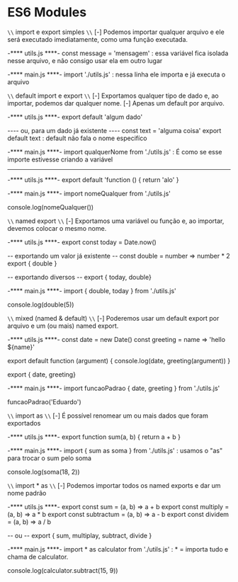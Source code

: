 # ES6 Modules
`
\\ ` import e export simples ` \\
`
[-] Podemos importar qualquer arquivo e ele será executado imediatamente, como uma função executada.

-**** utils.js ****-
const message = 'mensagem' : essa variável fica isolada nesse arquivo, e não consigo usar ela em outro lugar

-**** main.js ****-
import './utils.js' : nessa linha ele importa e já executa o arquivo

`
\\ ` default import e export ` \\
`
[-] Exportamos qualquer tipo de dado e, ao importar, podemos dar qualquer nome.
[-] Apenas um default por arquivo.

-**** utils.js ****-
export default 'algum dado'

---- ou, para um dado já existente ----
const text = 'alguma coisa'
export default text : default não fala o nome especifíco

-**** main.js ****-
import qualquerNome from './utils.js' : É como se esse importe estivesse criando a variável

--------

-**** utils.js ****-
export default 'function () {
  return 'alo'
}

-**** main.js ****-
import nomeQualquer from './utils.js'

console.log(nomeQualquer())

`
\\ ` named export ` \\
`
[-] Exportamos uma variável ou função e, ao importar, devemos colocar o mesmo nome.

-**** utils.js ****-
export const today = Date.now()

-- exportando um valor já existente --
const double = number => number * 2
export { double }

-- exportando diversos --
export { today, double}

-**** main.js ****-
import { double, today } from './utils.js'

console.log(double(5))

`
\\ ` mixed (named & default) ` \\
`
[-] Poderemos usar um default export por arquivo e um (ou mais) named export.

-**** utils.js ****-
const date = new Date()
const greeting = name => 'hello ${name}'

export default function (argument) {
  console.log(date, greeting(argument))
}

export { date, greeting}

-**** main.js ****-
import funcaoPadrao { date, greeting } from './utils.js'

funcaoPadrao('Eduardo')

`
\\ ` import as ` \\
`
[-] É possível renomear um ou mais dados que foram exportados

-**** utils.js ****-
export function sum(a, b) {
  return a + b
}

-**** main.js ****-
import { sum as soma } from './utils.js' : usamos o "as" para trocar o sum pelo soma

console.log(soma(18, 2))

`
\\ ` import * as ` \\
`
[-] Podemos importar todos os named exports e dar um nome padrão

-**** utils.js ****-
export const sum = (a, b) => a + b
export const multiply = (a, b) => a * b
export const subtractum = (a, b) => a - b
export const dividem = (a, b) => a / b

-- ou --
export { sum, multiplay, subtract, divide }

-**** main.js ****-
import * as calculator from './utils.js' : * = importa tudo e chama de calculator.

console.log(calculator.subtract(15, 9))

